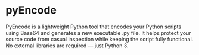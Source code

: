 # pyEncode
PyEncode is a lightweight Python tool that encodes your Python scripts using Base64 and generates a new executable .py file. It helps protect your source code from casual inspection while keeping the script fully functional. No external libraries are required — just Python 3.
